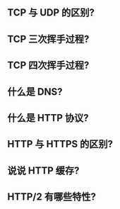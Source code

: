 ## TCP 与 UDP 的区别?

## TCP 三次挥手过程?

## TCP 四次挥手过程?

## 什么是 DNS?

## 什么是 HTTP 协议?

## HTTP 与 HTTPS 的区别?

## 说说 HTTP 缓存?

## HTTP/2 有哪些特性?
